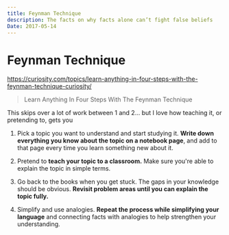 ```yaml
---
title: Feynman Technique
description: The facts on why facts alone can’t fight false beliefs
Date: 2017-05-14
---
```


# Feynman Technique
https://curiosity.com/topics/learn-anything-in-four-steps-with-the-feynman-technique-curiosity/

> Learn Anything In Four Steps With The Feynman Technique

This skips over a lot of work between 1 and 2... but I love how teaching it, or pretending to, gets you 

1. Pick a topic you want to understand and start studying it. **Write down everything you know about the topic on a notebook page**, and add to that page every time you learn something new about it.

2. Pretend to **teach your topic to a classroom.** Make sure you're able to explain the topic in simple terms.

3. Go back to the books when you get stuck. The gaps in your knowledge should be obvious. **Revisit problem areas until you can explain the topic fully.**

4. Simplify and use analogies. **Repeat the process while simplifying your language** and connecting facts with analogies to help strengthen your understanding.
